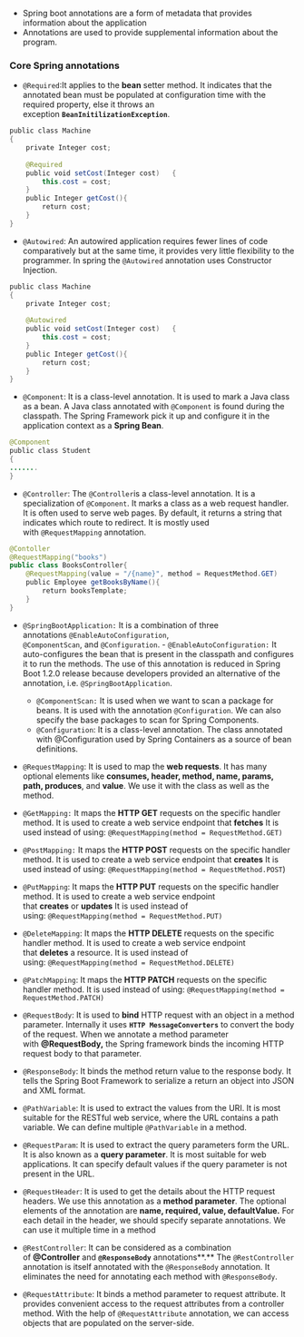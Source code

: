 - Spring boot annotations are a form of metadata that provides information about the application
- Annotations are used to provide supplemental information about the program.

### **Core Spring annotations**

- `@Required`:It applies to the **bean** setter method. It indicates that the annotated bean must be populated at configuration time with the required property, else it throws an exception **`BeanInitilizationException`**.
```java
public class Machine   
{  
	private Integer cost;  
	
	@Required  
	public void setCost(Integer cost)   {  
		this.cost = cost;  
	}  
	public Integer getCost(){  
		return cost;  
	}     
}
```

- `@Autowired`:
  An autowired application requires fewer lines of code comparatively but at the same time, it provides very little flexibility to the programmer.
  In spring the `@Autowired` annotation uses Constructor Injection.
```java
public class Machine   
{  
	private Integer cost;  
	
	@Autowired
	public void setCost(Integer cost)   {  
		this.cost = cost;  
	}  
	public Integer getCost(){  
		return cost;  
	}     
}
```

- `@Component`:
  It is a class-level annotation. It is used to mark a Java class as a bean. A Java class annotated with `@Component` is found during the classpath. The Spring Framework pick it up and configure it in the application context as a **Spring Bean**.
```java
@Component  
public class Student  
{  
.......  
}
```

- `@Controller`:
  The `@Controller`is a class-level annotation. It is a specialization of `@Component`. It marks a class as a web request handler. It is often used to serve web pages. By default, it returns a string that indicates which route to redirect. It is mostly used with `@RequestMapping` annotation.
```java
@Contoller
@RequestMapping("books")
public class BooksController{
	@RequestMapping(value = "/{name}", method = RequestMethod.GET)
	public Employee getBooksByName(){ 
		return booksTemplate;
	}
}
```


- `@SpringBootApplication:` It is a combination of three annotations `@EnableAutoConfiguration`, `@ComponentScan`, and `@Configuration`.
	  - `@EnableAutoConfiguration:` It auto-configures the bean that is present in the classpath and configures it to run the methods. The use of this annotation is reduced in Spring Boot 1.2.0 release because developers provided an alternative of the annotation, i.e. `@SpringBootApplication`.
	- `@ComponentScan:` It is used when we want to scan a package for beans. It is used with the annotation `@Configuration`. We can also specify the base packages to scan for Spring Components.
	- `@Configuration`: It is a class-level annotation. The class annotated with @Configuration used by Spring Containers as a source of bean definitions.

- `@RequestMapping`:
  It is used to map the **web requests**. It has many optional elements like **consumes, header, method, name, params, path, produces**, and **value**. We use it with the class as well as the method.
  
- `@GetMapping:` It maps the **HTTP GET** requests on the specific handler method. It is used to create a web service endpoint that **fetches** It is used instead of using: `@RequestMapping(method = RequestMethod.GET)`
- `@PostMapping:` It maps the **HTTP POST** requests on the specific handler method. It is used to create a web service endpoint that **creates** It is used instead of using: `@RequestMapping(method = RequestMethod.POST`)
- `@PutMapping`: It maps the **HTTP PUT** requests on the specific handler method. It is used to create a web service endpoint that **creates** or **updates** It is used instead of using: `@RequestMapping(method = RequestMethod.PUT)`
  
- `@DeleteMapping`: It maps the **HTTP DELETE** requests on the specific handler method. It is used to create a web service endpoint that **deletes** a resource. It is used instead of using: `@RequestMapping(method = RequestMethod.DELETE)`
  
- `@PatchMapping`: It maps the **HTTP PATCH** requests on the specific handler method. It is used instead of using: `@RequestMapping(method = RequestMethod.PATCH)`
  
- `@RequestBody`: It is used to **bind** HTTP request with an object in a method parameter. Internally it uses **`HTTP MessageConverters`** to convert the body of the request. When we annotate a method parameter with **@RequestBody,** the Spring framework binds the incoming HTTP request body to that parameter.
  
- `@ResponseBody`: It binds the method return value to the response body. It tells the Spring Boot Framework to serialize a return an object into JSON and XML format.
- `@PathVariable`: It is used to extract the values from the URI. It is most suitable for the RESTful web service, where the URL contains a path variable. We can define multiple `@PathVariable` in a method.
  
- `@RequestParam`: It is used to extract the query parameters form the URL. It is also known as a **query parameter**. It is most suitable for web applications. It can specify default values if the query parameter is not present in the URL.
  
- `@RequestHeader`: It is used to get the details about the HTTP request headers. We use this annotation as a **method parameter**. The optional elements of the annotation are **name, required, value, defaultValue.** For each detail in the header, we should specify separate annotations. We can use it multiple time in a method
  
- `@RestController`: It can be considered as a combination of **@Controller** and **`@ResponseBody`** annotations**.** The `@RestController` annotation is itself annotated with the `@ResponseBody` annotation. It eliminates the need for annotating each method with `@ResponseBody`.
  
- `@RequestAttribute`: It binds a method parameter to request attribute. It provides convenient access to the request attributes from a controller method. With the help of `@RequestAttribute` annotation, we can access objects that are populated on the server-side.